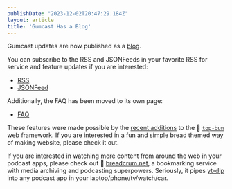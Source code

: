 ```yaml
---
publishDate: "2023-12-02T20:47:29.184Z"
layout: article
title: 'Gumcast Has a Blog'
---
```


Gumcast updates are now published as a [blog](/blog).

You can subscribe to the RSS and JSONFeeds in your favorite RSS for service and feature updates if you are interested:

- [RSS](/feed.xml)
- [JSONFeed](/feed.json)

Additionally, the FAQ has been moved to its own page:

- [FAQ](/FAQ/)

These features were made possible by the [recent additions](https://bret.io/blog/2023/reintroducing-top-bun/) to the 🥐 [`top-bun`](https://top-bun.org) web framework. If you are interested in a fun and simple bread themed way of making website, please check it out.

If you are interested in watching more content from around the web in your podcast apps, please check out 🥖 [breadcrum.net](https://breadcrum.net), a bookmarking service with media archiving and podcasting superpowers.
Seriously, it pipes [yt-dlp](https://github.com/yt-dlp/yt-dlp) into any podcast app in your laptop/phone/tv/watch/car.
